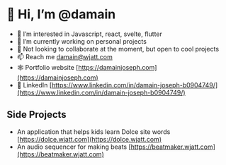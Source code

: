 # 👋 Hi, I’m @damain
- 👀 I’m interested in Javascript, react, svelte, flutter 
- 🌱 I’m currently working on personal projects
- 💞️ Not looking to collaborate at the moment, but open to cool projects
- 📫 Reach me damain@wjatt.com
- 🕸  Portfolio website [https://damainjoseph.com](https://damainjoseph.com)
- 🔗 LinkedIn [https://www.linkedin.com/in/damain-joseph-b0904749/](https://www.linkedin.com/in/damain-joseph-b0904749/)


## Side Projects
- An application that helps kids learn Dolce site words [https://dolce.wjatt.com](https://dolce.wjatt.com)
- An audio sequencer for making beats [https://beatmaker.wjatt.com](https://beatmaker.wjatt.com)
<!---
damain/damain is a ✨ special ✨ repository because its `README.md` (this file) appears on your GitHub profile.
You can click the Preview link to take a look at your changes.
--->
